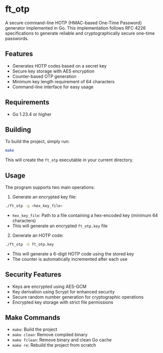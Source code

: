 # ft_otp

A secure command-line HOTP (HMAC-based One-Time Password) generator implemented in Go. This implementation follows RFC 4226 specifications to generate reliable and cryptographically secure one-time passwords.

## Features

- Generates HOTP codes based on a secret key
- Secure key storage with AES encryption
- Counter-based OTP generation
- Minimum key length requirement of 64 characters
- Command-line interface for easy usage

## Requirements

- Go 1.23.4 or higher

## Building

To build the project, simply run:

```bash
make
```

This will create the `ft_otp` executable in your current directory.

## Usage

The program supports two main operations:

1. Generate an encrypted key file:

```bash
./ft_otp -g <hex_key_file>
```

- `hex_key_file`: Path to a file containing a hex-encoded key (minimum 64 characters)
- This will generate an encrypted `ft_otp.key` file

2. Generate an HOTP code:

```bash
./ft_otp -k ft_otp.key
```

- This will generate a 6-digit HOTP code using the stored key
- The counter is automatically incremented after each use

## Security Features

- Keys are encrypted using AES-GCM
- Key derivation using Scrypt for enhanced security
- Secure random number generation for cryptographic operations
- Encrypted key storage with strict file permissions

## Make Commands

- `make`: Build the project
- `make clean`: Remove compiled binary
- `make fclean`: Remove binary and clean Go cache
- `make re`: Rebuild the project from scratch
